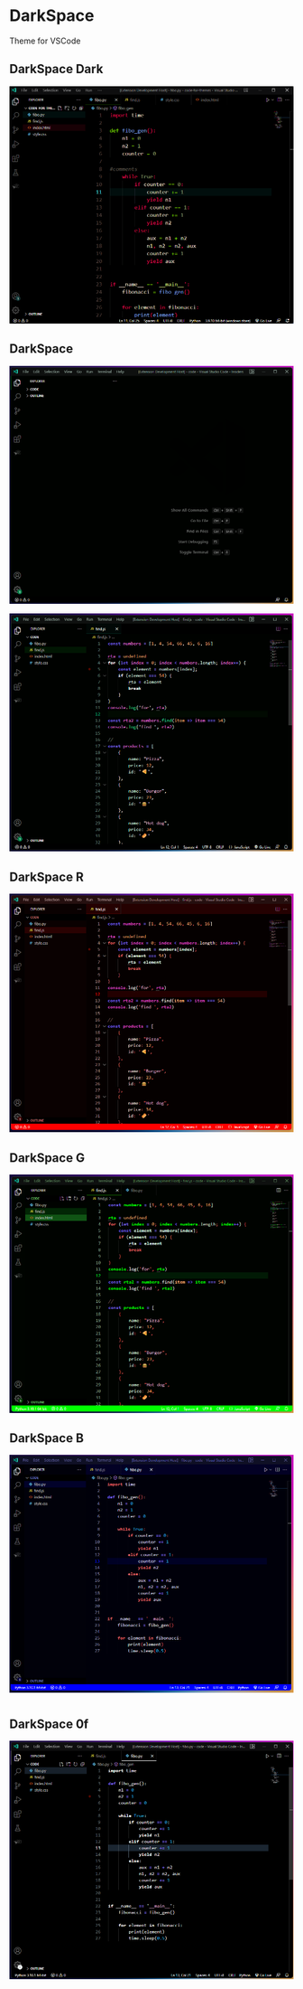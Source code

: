 # DarkSpace
Theme for VSCode

## DarkSpace Dark
![This is an image](https://github.com/yesomac/darkSpace/blob/main/darkdark.png?raw=true)

## DarkSpace
![This is an image](https://github.com/yesomac/darkSpace/blob/main/DS.png?raw=true)

![This is an image](https://github.com/yesomac/darkSpace/blob/main/DSII.png?raw=true)

## DarkSpace R
![This is an image](https://github.com/yesomac/darkSpace/blob/main/DSR.png?raw=true)

## DarkSpace G
![This is an image](https://github.com/yesomac/darkSpace/blob/main/DSG.png?raw=true)

## DarkSpace B
![This is an image](https://github.com/yesomac/darkSpace/blob/main/DSB.png?raw=true)

#
## DarkSpace 0f
![This is an image](https://github.com/yesomac/darkSpace/blob/main/RGB0f.png?raw=true)